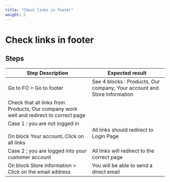 ```yaml
---
title: "Check links in footer"
weight: 2
---
```


# Check links in footer
## Steps
| Step Description | Expected result |
| ----- | ----- |
| Go to FO > Go to footer | See 4 blocks : Products, Our company, Your account and Store Information |
| Check that all links from Products, Our company work well and redirect to correct page |  |
| Case 1 : you are not logged in<br><br>On block Your account, Click on all links | All links should redirect to Login Page |
| Case 2 ; you are logged into your customer account | All links will redirect to the correct page |
| On block Store information > Click on the email address | You will be able to send a direct email |
